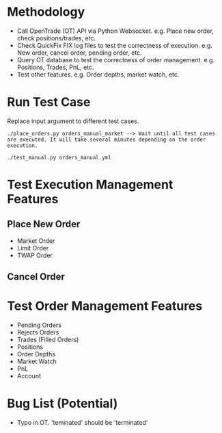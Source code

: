 # Methodology
- Call OpenTrade (OT) API via Python Websocket. e.g. Place new order, check positions/trades, etc.
- Check QuickFix FIX log files to test the correctness of execution. e.g. New order, cancel order, pending order, etc.
- Query OT database to test the correctness of order management. e.g. Positions, Trades, PnL, etc.
- Test other features. e.g. Order depths, market watch, etc.


# Run Test Case
Replace input argument to different test cases.

~~~~
./place_orders.py orders_manual_market --> Wait until all test cases are executed. It will take several minutes depending on the order execution.

./test_manual.py orders_manual.yml
~~~~


# Test Execution Management Features
## Place New Order
- Market Order
- Limit Order
- TWAP Order
## Cancel Order

# Test Order Management Features
- Pending Orders
- Rejects Orders
- Trades (Filled Orders) 
- Positions
- Order Depths
- Market Watch
- PnL
- Account 

# Bug List (Potential)
- Typo in OT. 'teminated' should be 'terminated'
